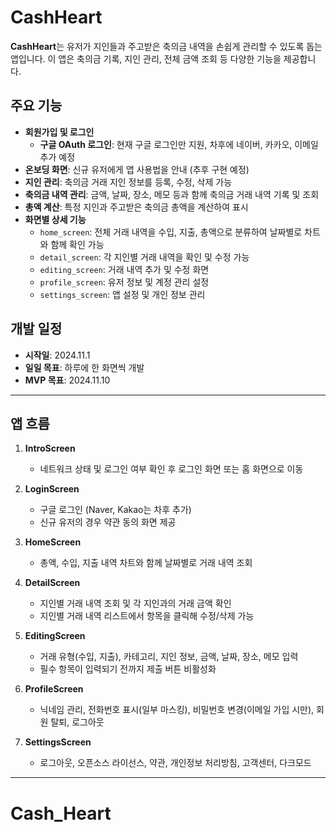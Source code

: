 # CashHeart

**CashHeart**는 유저가 지인들과 주고받은 축의금 내역을 손쉽게 관리할 수 있도록 돕는 앱입니다. 이 앱은 축의금 기록, 지인 관리, 전체 금액 조회 등 다양한 기능을 제공합니다.

## 주요 기능

- **회원가입 및 로그인**
    - **구글 OAuth 로그인**: 현재 구글 로그인만 지원, 차후에 네이버, 카카오, 이메일 추가 예정
- **온보딩 화면**: 신규 유저에게 앱 사용법을 안내 (추후 구현 예정)
- **지인 관리**: 축의금 거래 지인 정보를 등록, 수정, 삭제 가능
- **축의금 내역 관리**: 금액, 날짜, 장소, 메모 등과 함께 축의금 거래 내역 기록 및 조회
- **총액 계산**: 특정 지인과 주고받은 축의금 총액을 계산하여 표시
- **화면별 상세 기능**
    - `home_screen`: 전체 거래 내역을 수입, 지출, 총액으로 분류하여 날짜별로 차트와 함께 확인 가능
    - `detail_screen`: 각 지인별 거래 내역을 확인 및 수정 가능
    - `editing_screen`: 거래 내역 추가 및 수정 화면
    - `profile_screen`: 유저 정보 및 계정 관리 설정
    - `settings_screen`: 앱 설정 및 개인 정보 관리

## 개발 일정

- **시작일**: 2024.11.1
- **일일 목표**: 하루에 한 화면씩 개발
- **MVP 목표**: 2024.11.10
---

## 앱 흐름

1. **IntroScreen**
   - 네트워크 상태 및 로그인 여부 확인 후 로그인 화면 또는 홈 화면으로 이동

2. **LoginScreen**
   - 구글 로그인 (Naver, Kakao는 차후 추가)
   - 신규 유저의 경우 약관 동의 화면 제공

3. **HomeScreen**
   - 총액, 수입, 지출 내역 차트와 함께 날짜별로 거래 내역 조회

4. **DetailScreen**
   - 지인별 거래 내역 조회 및 각 지인과의 거래 금액 확인
   - 지인별 거래 내역 리스트에서 항목을 클릭해 수정/삭제 가능

5. **EditingScreen**
   - 거래 유형(수입, 지출), 카테고리, 지인 정보, 금액, 날짜, 장소, 메모 입력
   - 필수 항목이 입력되기 전까지 제출 버튼 비활성화

6. **ProfileScreen**
   - 닉네임 관리, 전화번호 표시(일부 마스킹), 비밀번호 변경(이메일 가입 시만), 회원 탈퇴, 로그아웃

7. **SettingsScreen**
   - 로그아웃, 오픈소스 라이선스, 약관, 개인정보 처리방침, 고객센터, 다크모드

---
# Cash_Heart
